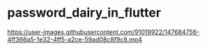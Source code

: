 # password_dairy_in_flutter



https://user-images.githubusercontent.com/91019922/147684756-4ff366a5-1e32-4ff5-a2ce-59ad08c8f9c8.mp4

